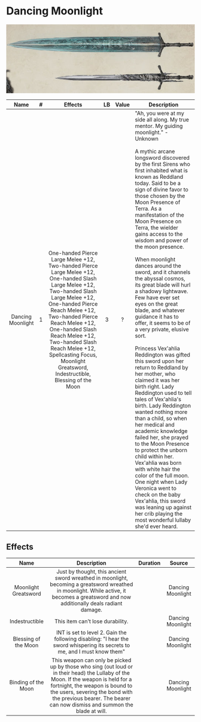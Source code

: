 # Dancing Moonlight

![Copyright](DancingMoonlight.jpg)

|       Name       | # |                                                                                                   Effects                                                                                                   | LB | Value | Description                                                                                                                                                                                                                                                                                                                                                                                                                                                                                                                                                                                                                                                                                                                                                                                                                                                                                                                                                                                                                                                                                                                                                                                                                                                                                                              |
| :---------------: | :-: | :----------------------------------------------------------------------------------------------------------------------------------------------------------------------------------------------------------: | :-: | :---: | ------------------------------------------------------------------------------------------------------------------------------------------------------------------------------------------------------------------------------------------------------------------------------------------------------------------------------------------------------------------------------------------------------------------------------------------------------------------------------------------------------------------------------------------------------------------------------------------------------------------------------------------------------------------------------------------------------------------------------------------------------------------------------------------------------------------------------------------------------------------------------------------------------------------------------------------------------------------------------------------------------------------------------------------------------------------------------------------------------------------------------------------------------------------------------------------------------------------------------------------------------------------------------------------------------------------------ |
| Dancing Moonlight | 1 | One-handed Pierce Large Melee +12, Two-handed Pierce Large Melee +12, One-handed Slash Large Melee +12, Two-handed Slash Large Melee +12, One-handed Pierce Reach Melee +12, Two-handed Pierce Reach Melee +12, One-handed Slash Reach Melee +12, Two-handed Slash Reach Melee +12, Spellcasting Focus, Moonlight Greatsword, Indestructible, Blessing of the Moon | 3 |   ?   | "Ah, you were at my side all along. My true mentor. My guiding moonlight." - Unknown<br /><br />A mythic arcane longsword discovered by the first Sirens who first inhabited what is known as Reddland today. Said to be a sign of divine favor to those chosen by the Moon Presence of Terra. As a manifestation of the Moon Presence on Terra, the wielder gains access to the wisdom and power of the moon presence.<br /><br />When moonlight dances around the sword, and it channels the abyssal cosmos, its great blade will hurl a shadowy lightwave. Few have ever set eyes on the great blade, and whatever guidance it has to offer, it seems to be of a very private, elusive sort.<br /><br />Princess Vex'ahlia Reddington was gifted this sword upon her return to Reddland by her mother, who claimed it was her birth right. Lady Reddington used to tell tales of Vex'ahlia's birth. Lady Reddington wanted nothing more than a child, so when her medical and academic knowledge failed her, she prayed to the Moon Presence to protect the unborn child within her. Vex'ahlia was born with white hair the color of the full moon. One night when Lady Veronica went to check on the baby Vex'ahlia, this sword was leaning up against her crib playing the most wonderful lullaby she'd ever heard. |

## Effects

|         Name         |                                                                                                                                          Description                                                                                                                                          | Duration |      Source      |
| :------------------: | :------------------------------------------------------------------------------------------------------------------------------------------------------------------------------------------------------------------------------------------------------------------------------------: | :------: | :---------------: |
| Moonlight Greatsword |                                                Just by thought, this ancient sword wreathed in moonlight, becoming a greatsword wreathed in moonlight. While active, it becomes a greatsword and now additionally deals radiant damage.                                                |          | Dancing Moonlight |
|    Indestructible    |                                                                                                                            This item can't lose durability.                                                                                                                            |          | Dancing Moonlight |
| Blessing of the Moon |                                                                              INT is set to level 2. Gain the following disabling: "I hear the sword whispering its secrets to me, and I must know them"                                                                              |          | Dancing Moonlight |
| Binding of the Moon | This weapon can only be picked up by those who sing (out loud or in their head) the Lullaby of the Moon. If the weapon is held for a fortnight, the weapon is bound to the users, severing the bond with the previous bearer. The bearer can now dismiss and summon the blade at will. |          | Dancing Moonlight |
